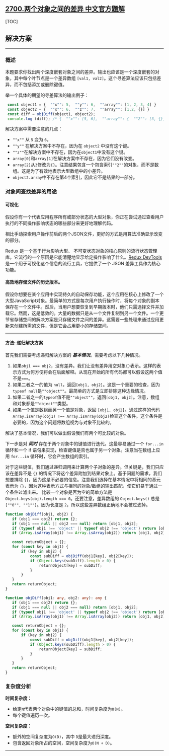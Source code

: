 ## [2700.两个对象之间的差异 中文官方题解](https://leetcode.cn/problems/differences-between-two-objects/solutions/100000/liang-ge-dui-xiang-zhi-jian-de-chai-yi-b-kofx)

[TOC] 

 ## 解决方案  

---

 ### 概述 

 本题要求你找出两个深度嵌套对象之间的差异。输出也应该是一个深度嵌套的对象，其中每个叶节点是一个差异数组 `[val1, val2]`。这个寻差算法应该只包括差异，而不包括添加或删除键值。 

 举一个具体的期望的寻差算法的输出例子： 

 ```js
  const object1 = {  ""x"": 5,  ""y"": 6,  ""array"": [1, 2, 3, 4] } 
  const object2 = {  ""x"": 6,  ""z"": 7,  ""array"": [1,2, {}] } 
  const diff = objDiff(object1, object2); 
  console.log (diff); /* {  ""x"": [5, 6],  ""array"": {  ""2"": [3, {}]  } } */ 
 ```

 解决方案中需要注意的几点：

  - `""x""` 从 `5` 变为 `6`。
  - `""y""` 在解决方案中不存在，因为在 `object2` 中没有这个键。
  - `""z""`在解决方案中不存在，因为在`object1`中没有这个键。
  - `array[0]`和`array[1]`在解决方案中不存在，因为它们没有改变。
  - `array[2]`从`3`修改为`{}`。注意结果包含一个包含索引`""2""`的对象，而不是数组。这是为了有效地表示大型数组中的小差异。
  - `object2.array`中不存在第4个索引，因此它不是结果的一部分。 

 ### 对象间查找差异的用途 

 #### 可视化 

 假设你有一个代表应用程序所有或部分状态的大型对象，你正在尝试通过查看用户执行的不同操作影响状态的哪些部分来更好地理解代码。 

 相比手动探索用户操作前后的两个JSON文件，更好的方式是用算法准确显示改变的部分。 

 Redux 是一个基于行为影响大型、 不可变状态对象的核心原则的流行状态管理库。它流行的一个原因是它能清楚地显示给定操作影响了什么。[Redux DevTools](https://github.com/reduxjs/redux-devtools) 是一个用于可视化这个信息的流行工具，它提供了一个 JSON 差异工具作为核心功能。 

 #### 高效地存储文件的历史版本。 

 假设你想要在某个应用中实现持久的自动保存功能，这个应用在核心上修改了一个大型JavaScript对象。最简单的方式是每次用户执行操作时，将每个对象的副本保存在一个文件中。然后，当用户想要恢复到早期版本时，他们只需选择文件并加载它。然而，这是低效的。大量的数据只是从一个文件复制到另一个文件。一个更节省存储空间的解决方案是只存储文件之间的差异。这需要一些处理来通过应用更新来创建所需的文件，但是它会占用更小的存储空间。 

---

 #### 方法: 递归解决方案 

 首先我们需要考虑递归解决方案的 ***基本情况***。需要考虑以下几种情况。 
 1. 如果`obj1 === obj2`，没有差异。我们让没有差异用空对象`{}`表示。这样的表示方式为何方便将会在后面解释。从现在开始的所有代码都可以假设这两个值不是`===`。
 2. 如果二者之一的值为 `null`，返回`[obj1, obj2]`。这是一个重要的检查，因为`typeof null`是`""object""`。最简单的方式是立即排除这种边缘情况。
 3. 如果二者之一的`typeof`值不是`""object""`，返回`[obj1, obj2]`。注意，数组和对象都是`""object""`类型。
 4. 如果一个值是数组而另一个值是对象，返回 `[obj1, obj2]`。通过这样的代码`Array.isArray(obj1) !== Array.isArray(obj2)`检查这个条件。这个条件是必要的，因为这个问题将数组视为与对象不比较的。 

 解决了基本情况，我们可以做出假设我们有两个可比较的对象。 

 下一步是对 ***同时*** 存在于两个对象中的键值进行迭代。这最容易通过一个 `for...in` 循环和一个 if 语句来实现，检查键值是否也属于另一个对象。注意当在数组上应用 `for...in` 循环时，它会产生数组的索引。 

 对于这些键值，我们通过递归调用来计算两个子对象的差异。但关键是，我们只应该在差异不是 `{}` 的情况下将这个差异附加到结果对象上。基于问题的需求，我们想要排除 `{}`，因为这是不必要的信息。注意我们选择在基本情况中将相同的基元表示为 `{}`，因为这种表示方式与相同的对象/数组的输出匹配，使它们易于通过一个条件过滤出来。 
 比较一个对象是否为空的简单方法是 `Object.keys(obj).length === 0`。还要注意，差异数组的 `Object.keys()` 总是 `[""0"", ""1""]`。因为长度是 `2`，所以这些差异数组正确地不会被过滤掉。 

 ```JavaScript [slu1]
 function objDiff(obj1, obj2) {
    if (obj1 === obj2) return {};
    if (obj1 === null || obj2 === null) return [obj1, obj2];
    if (typeof obj1 !== 'object' || typeof obj2 !== 'object') return [obj1, obj2];
    if (Array.isArray(obj1) !== Array.isArray(obj2)) return [obj1, obj2];

    const returnObject = {};
    for (const key in obj1) {
        if (key in obj2) {
            const subDiff = objDiff(obj1[key], obj2[key]);
            if (Object.keys(subDiff).length > 0) {
                returnObject[key] = subDiff;
            }
        }
    }
    return returnObject;
}
 ```

 ```TypeScript [slu1]
 function objDiff(obj1: any, obj2: any): any {
    if (obj1 === obj2) return {};
    if (obj1 === null || obj2 === null) return [obj1, obj2];
    if (typeof obj1 !== 'object' || typeof obj2 !== 'object') return [obj1, obj2];
    if (Array.isArray(obj1) !== Array.isArray(obj2)) return [obj1, obj2];

    const returnObject = {};
    for (const key in obj1) {
        if (key in obj2) {
            const subDiff = objDiff(obj1[key], obj2[key]);
            if (Object.keys(subDiff).length > 0) {
                returnObject[key] = subDiff;
            }
        }
    }
    return returnObject;
}
 ```

 ### 复杂度分析

 **时间复杂度：** 

 * 给定`N`代表两个对象中的键值的总和，时间复杂度为`O(N)`。 
 * 每个键值遍历一次。

 **空间复杂度：** 

 * 额外的空间复杂度为`O(D)`，其中 `D`是最大递归深度。
 * 包含返回对象所占的空间，空间复杂度为`O(N + D)`。 

---